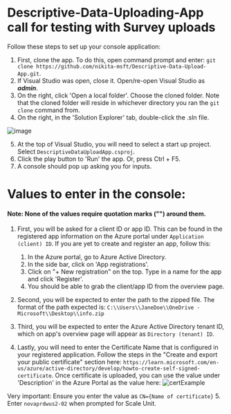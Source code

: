 # Descriptive-Data-Uploading-App call for testing with Survey uploads

Follow these steps to set up your console application:
1. First, clone the app. To do this, open command prompt and enter: ```git clone https://github.com/nikita-msft/Descriptive-Data-Upload-App.git```.
2. If Visual Studio was open, close it. Open/re-open Visual Studio as ***admin***.
3. On the right, click 'Open a local folder'. Choose the cloned folder. Note that the cloned folder will reside in whichever directory you ran the ```git clone``` command from.
4. On the right, in the 'Solution Explorer' tab, double-click the .sln file. 

![image](https://user-images.githubusercontent.com/104855063/226287813-4df8c428-19bb-4f95-b116-e585db82a171.png)

5. At the top of Visual Studio, you will need to select a start up project. Select ```DescriptiveDataUploadApp.csproj```.
6. Click the play button to 'Run' the app. Or, press Ctrl + F5.
7. A console should pop up asking you for inputs.

# Values to enter in the console:

#### __Note__: None of the values require quotation marks ("") around them.

1. First, you will be asked for a client ID or app ID. This can be found in the registered app information on the Azure portal under ```Application (client) ID```.
   If you are yet to create and register an app, follow this:

    1. In the Azure portal, go to Azure Active Directory.
    2. In the side bar, click on 'App registrations'.
    3. Click on "+ New registration" on the top. Type in a name for the app and click 'Register'.
    4. You should be able to grab the client/app ID from the overview page.
2. Second, you will be expected to enter the path to the zipped file. The format of the path expected is:
 ```C:\\Users\\JaneDoe\\OneDrive - Microsoft\\Desktop\\info.zip```
3. Third, you will be expected to enter the Azure Active Directory tenant ID, which on app's overview page will appear as ```Directory (tenant) ID```.
4. Lastly, you will need to enter the Certificate Name that is configured in your registered application. Follow the steps in the "Create and export your public certificate" section here: ```https://learn.microsoft.com/en-us/azure/active-directory/develop/howto-create-self-signed-certificate```.
Once certificate is uploaded, you can use the value under 'Description' in the Azure Portal as the value here:
![certExample](https://user-images.githubusercontent.com/104855063/227007691-2ec0bfa5-e0db-4802-aa64-1c6530556f34.png)

Very important: Ensure you enter the value as  ```CN={Name of certificate}```
5. Enter  ```novaprdwus2-02``` when prompted for Scale Unit.
